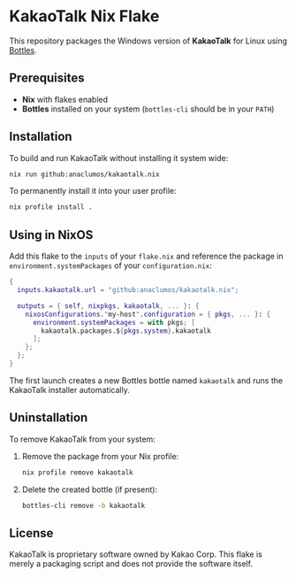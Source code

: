 # KakaoTalk Nix Flake

This repository packages the Windows version of **KakaoTalk** for Linux using [Bottles](https://usebottles.com/).

## Prerequisites
- **Nix** with flakes enabled
- **Bottles** installed on your system (`bottles-cli` should be in your `PATH`)

## Installation

To build and run KakaoTalk without installing it system wide:

```bash
nix run github:anaclumos/kakaotalk.nix
```

To permanently install it into your user profile:

```bash
nix profile install .
```

## Using in NixOS

Add this flake to the `inputs` of your `flake.nix` and reference the package in `environment.systemPackages` of your `configuration.nix`:

```nix
{
  inputs.kakaotalk.url = "github:anaclumos/kakaotalk.nix";

  outputs = { self, nixpkgs, kakaotalk, ... }: {
    nixosConfigurations."my-host".configuration = { pkgs, ... }: {
      environment.systemPackages = with pkgs; [
        kakaotalk.packages.${pkgs.system}.kakaotalk
      ];
    };
  };
}
```

The first launch creates a new Bottles bottle named `kakaotalk` and runs the KakaoTalk installer automatically.

## Uninstallation

To remove KakaoTalk from your system:

1. Remove the package from your Nix profile:

   ```bash
   nix profile remove kakaotalk
   ```

2. Delete the created bottle (if present):

   ```bash
   bottles-cli remove -b kakaotalk
   ```

## License

KakaoTalk is proprietary software owned by Kakao Corp. This flake is merely a packaging script and does not provide the software itself.
